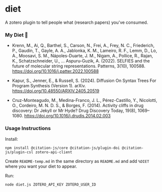 # diet

A zotero plugin to tell people what (research papers) you've consumed.

### My Diet 🍔


- Krenn, M., Ai, Q., Barthel, S., Carson, N., Frei, A., Frey, N. C., Friederich, P., Gaudin, T., Gayle, A. A., Jablonka, K. M., Lameiro, R. F., Lemm, D., Lo, A., Moosavi, S. M., Nápoles-Duarte, J. M., Nigam, A., Pollice, R., Rajan, K., Schatzschneider, U., … Aspuru-Guzik, A. (2022). SELFIES and the future of molecular string representations. Patterns, 3(10), 100588. https://doi.org/10.1016/j.patter.2022.100588

- Kapur, S., Jenner, E., & Russell, S. (2024). Diffusion On Syntax Trees For Program Synthesis (Version 1). arXiv. https://doi.org/10.48550/ARXIV.2405.20519

- Cruz-Monteagudo, M., Medina-Franco, J. L., Pérez-Castillo, Y., Nicolotti, O., Cordeiro, M. N. D. S., & Borges, F. (2014). Activity cliffs in drug discovery: Dr Jekyll or Mr Hyde? Drug Discovery Today, 19(8), 1069–1080. https://doi.org/10.1016/j.drudis.2014.02.003


### Usage Instructions

Install:
```
npm install @citation-js/core @citation-js/plugin-doi @citation-js/plugin-csl zotero-api-client
```

Create `README-temp.md` in the same directory as `README.md` and add `%DIET` where you want your diet to appear.

Run:
```
node diet.js ZOTERO_API_KEY ZOTERO_USER_ID
```